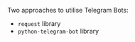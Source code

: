 Two approaches to utilise Telegram Bots:
- <code>request</code> library
- <code>python-telegram-bot</code> library
